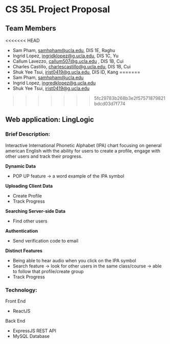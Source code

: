 # CS 35L Project Proposal

## Team Members
<<<<<<< HEAD
- Sam Pham, samhpham@ucla.edu, DIS 1E, Raghu
- Ingrid Lopez, ingridklopez@g.ucla.edu, DIS 1C, Yu
- Callum Lavezzo, callum507@g.ucla.edu , DIS 1B, Cui
- Charles Castillo, charlescastillo@g.ucla.edu, DIS 1B, Cui
- Shuk Yee Tsui, irist0419@g.ucla.edu, DIS ID, Kang
=======
- Sam Pham, samhpham@ucla.edu
- Ingrid Lopez, ingredklopez@g.ucla.edu
- Shuk Yee Tsui, irist0419@g.ucla.edu
>>>>>>> 5fc29783b268b3e2f57571879821bdcd03d7f774

## Web application: LingLogic

### Brief Description: 
Interactive International Phonetic Alphabet (IPA) chart focusing on general american English with the ability for users to create a profile, engage with other users and track their progress.

**Dynamic Data**
- POP UP feature → a word example of the IPA symbol

**Uploading Client Data**
- Create Profile 
- Track Progress

**Searching Server-side Data**
- Find other users

**Authentication**
- Send verification code to email

**Distinct Features**
- Being able to hear audio when you click on the IPA symbol
- Search feature → look for other users in the same class/course → able to follow that profile/create group
- Track Progress

### Technology:
Front End 
- ReactJS

Back End
- ExpressJS REST API
- MySQL Database 
